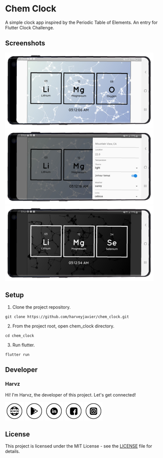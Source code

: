 # Chem Clock

A simple clock app inspired by the Periodic Table of Elements. An entry for Flutter Clock Challenge.

## Screenshots

<img width="480px" src="raw/sc1.png"><br/>
<img width="480px" src="raw/sc2.png"><br/>
<img width="480px" src="raw/sc3.png"><br/>

## Setup

1. Clone the project repository.

```
git clone https://github.com/harveyjavier/chem_clock.git
```

2. From the project root, open chem_clock directory.

```
cd chem_clock
```

3. Run flutter.

```
flutter run
```

## Developer

### Harvz

Hi! I'm Harvz, the developer of this project. Let's get connected!

<a href="https://hrvzz.com"><img src="raw/website-icon.png" width="60"></a>
<a href="https://play.google.com/store/apps/dev?id=4935714394750436171"><img src="raw/play-store-icon.png" width="60"></a>
<a href="https://www.linkedin.com/in/harvz/"><img src="raw/linkedin-icon.png" width="60"></a>
<a href="https://www.facebook.com/harvzjavier"><img src="raw/facebook-icon.png" width="60"></a>
<a href="https://www.instagram.com/harvzjavier/"><img src="raw/instagram-icon.png" width="60"></a>

## License

This project is licensed under the MIT License - see the [LICENSE](LICENSE) file for details.
